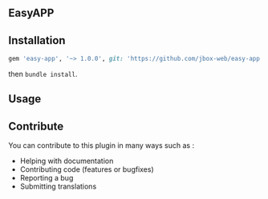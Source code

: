 ## EasyAPP

## Installation

```ruby
gem 'easy-app', '~> 1.0.0', git: 'https://github.com/jbox-web/easy-app.git', tag: '1.0.0'
```

then `bundle install`.

## Usage


## Contribute

You can contribute to this plugin in many ways such as :
* Helping with documentation
* Contributing code (features or bugfixes)
* Reporting a bug
* Submitting translations
